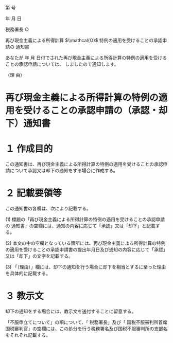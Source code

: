 第 号

年 月 日

税務署長 ○

再び現金主義による所得計算 $\\mathcal{O}$ 特例の適用を受けることの承認申請の 通知書

あなたが 年 月 日付でされた再び現金主義による所得計算の特例の適用を受けることの承認申請については、 しましたので通知します。

（理 由）

# 再び現金主義による所得計算の特例の適用を受けることの承認申請の（承認・却下）通知書

# １ 作成目的

この通知書は、再び現金主義による所得計算の特例の適用を受けることの承認申請について承認又は却下の通知をする場合に作成する。

# ２ 記載要領等

この通知書の各欄は、次により記載する。

(1) 標題の「再び現金主義による所得計算の特例の適用を受けることの承認申請の 通知書」の空欄には、通知の内容に応じて「承認」又は「却下」と記載する。

(2) 本文の中の空欄となっている箇所には、再び現金主義による所得計算の特例の適用を受けることの承認申請書の提出年月日及び通知の内容に応じて「承認」又は「却下」の文字を記載する。

(3) 「（理由）」欄には、却下の通知を行う場合に却下を相当とするに至った理由を具体的に記載する。

# ３ 教示文

却下の通知をする場合には、教示文を送付することに留意する。

「不服申立てについて」の項について、「 税務署長」及び「 国税不服審判所首席国税審判官」の空欄には、この処分を行う税務署名及び国税不服審判所の支部名をそれぞれ記載する。